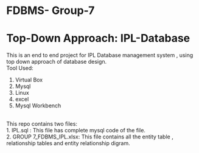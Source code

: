 # FDBMS- Group-7
# Top-Down Approach: IPL-Database
This is an end to end project for IPL Database management system , using top down approach of database design.
<br>
Tool Used:<br>
1. Virtual Box<br>
2. Mysql<br>
3. Linux<br>
4. excel<br>
5. Mysql Workbench<br>
<br>
This repo contains two files:<br>
1. IPL.sql : This file has complete mysql code of the file.<br>
2. GROUP 7_FDBMS_IPL.xlsx: This file contains all the entity table , relationship tables and entity relationship digram.<br>
